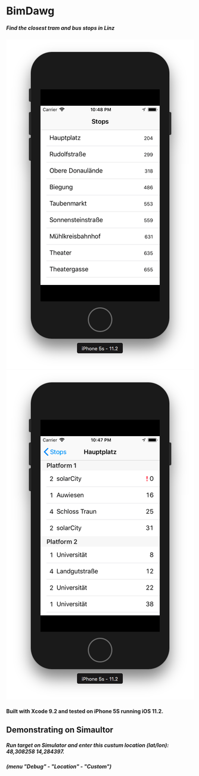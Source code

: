 # BimDawg
##### Find the closest tram and bus stops in Linz
![](https://raw.githubusercontent.com/chrispysoft/BimDawg/master/Screenshots/Stops.png)
![](https://raw.githubusercontent.com/chrispysoft/BimDawg/master/Screenshots/Departures.png)

#### Built with Xcode 9.2 and tested on iPhone 5S running iOS 11.2.

## Demonstrating on Simaultor
##### Run target on Simulator and enter this custum location (lat/lon): 48,308258 14,284397.
##### (menu "Debug" - "Location" - "Custom")